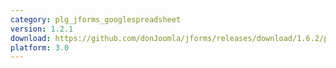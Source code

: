 ```yaml
---
category: plg_jforms_googlespreadsheet
version: 1.2.1
download: https://github.com/donJoomla/jforms/releases/download/1.6.2/plg_jforms_googlespreadsheet_1.6.2_j30.zip
platform: 3.0
---
```

